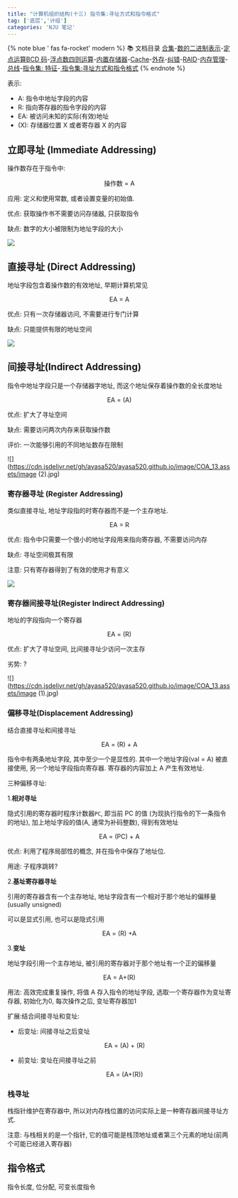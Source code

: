 ```yaml
---
title: "计算机组织结构(十三) 指令集:寻址方式和指令格式"
tag: ['底层','计组']
categories: 'NJU 笔记'
---
```


{% note blue ' fas fa-rocket' modern %}
📚 文档目录
<a href="/2021/05/15/计算机组织结构/COA_00">合集</a>-<a href="/2021/05/15/计算机组织结构/COA_01">数的二进制表示</a>-<a href="/2021/05/15/计算机组织结构/COA_02">定点运算</a><a href="/2021/05/15/计算机组织结构/COA_03">BCD 码</a>-<a href="/2021/05/15/计算机组织结构/COA_04">浮点数四则运算</a>-<a href="/2021/05/15/计算机组织结构/COA_05">内置存储器</a>-<a href="/2021/05/15/计算机组织结构/COA_06">Cache</a>-<a href="/2021/05/15/计算机组织结构/COA_07">外存</a>-<a href="/2021/05/15/计算机组织结构/COA_08">纠错</a>-<a href="/2021/05/15/计算机组织结构/COA_09">RAID</a>-<a href="/2021/05/15/计算机组织结构/COA_10">内存管理</a>-<a href="/2021/05/15/计算机组织结构/COA_11">总线</a>-<a href="/2021/05/15/计算机组织结构/COA_12">指令集: 特征</a>-<a href="/2021/05/15/计算机组织结构/COA_13"> 指令集:寻址方式和指令格式</a>
{% endnote %}



表示:

+ A: 指令中地址字段的内容
+ R: 指向寄存器的指令字段的内容
+ EA: 被访问未知的实际(有效)地址
+ (X): 存储器位置 X 或者寄存器 X 的内容

## 立即寻址 (Immediate Addressing)

操作数存在于指令中:

<center>操作数 = A</center>

应用: 定义和使用常数, 或者设置变量的初始值.

优点: 获取操作书不需要访问存储器, 只获取指令

缺点: 数字的大小被限制为地址字段的大小

![](https://cdn.jsdelivr.net/gh/ayasa520/ayasa520.github.io/image/COA_13.assets/image%20(2).jpg)

## 直接寻址 (Direct Addressing)

地址字段包含着操作数的有效地址, 早期计算机常见

<center>
    EA = A
</center>

优点: 只有一次存储器访问, 不需要进行专门计算

缺点: 只能提供有限的地址空间

![](https://cdn.jsdelivr.net/gh/ayasa520/ayasa520.github.io/image/COA_13.assets/8ff6aaf8a8134196fe5e560e0b8b8105b51e453a.jpg)

## 间接寻址(Indirect Addressing)

指令中地址字段只是一个存储器字地址, 而这个地址保存着操作数的全长度地址

<center>
    EA = (A)
</center>


优点: 扩大了寻址空间

缺点: 需要访问两次内存来获取操作数

评价: 一次能够引用的不同地址数存在限制

![](https://cdn.jsdelivr.net/gh/ayasa520/ayasa520.github.io/image/COA_13.assets/image (2).jpg)

### 寄存器寻址 (Register Addressing)

类似直接寻址, 地址字段指的时寄存器而不是一个主存地址.

<center>
    EA = R
</center>




优点: 指令中只需要一个很小的地址字段用来指向寄存器, 不需要访问内存

缺点: 寻址空间极其有限

注意: 只有寄存器得到了有效的使用才有意义

![](https://cdn.jsdelivr.net/gh/ayasa520/ayasa520.github.io/image/COA_13.assets/image.jpg)

### 寄存器间接寻址(Register Indirect Addressing)

地址的字段指向一个寄存器

<center>
    EA = (R)
</center>


优点: 扩大了寻址空间, 比间接寻址少访问一次主存

劣势: ?

![](https://cdn.jsdelivr.net/gh/ayasa520/ayasa520.github.io/image/COA_13.assets/image (1).jpg)

### 偏移寻址(Displacement Addressing)

结合直接寻址和间接寻址

<center>
    EA = (R) + A
</center>


指令中有两条地址字段, 其中至少一个是显性的. 其中一个地址字段(val = A) 被直接使用, 另一个地址字段指向寄存器. 寄存器的内容加上 A 产生有效地址.

三种偏移寻址:

1.**相对寻址**

隐式引用的寄存器时程序计数器`PC`, 即当前 PC 的值 (为现执行指令的下一条指令的地址), 加上地址字段的值(A, 通常为补码整数), 得到有效地址

<center>
    EA = (PC) + A
</center>


优点: 利用了程序局部性的概念, 并在指令中保存了地址位.

用途: 子程序跳转?

2.**基址寄存器寻址**

引用的寄存器含有一个主存地址, 地址字段含有一个相对于那个地址的偏移量(usually unsigned)

可以是显式引用, 也可以是隐式引用

<center>
    EA = (R) +A
</center>


3.**变址**

地址字段引用一个主存地址, 被引用的寄存器对于那个地址有一个正的偏移量

<center>
    EA = A+(R)
</center>

用法: 高效完成重复操作, 将值 A 存入指令的地址字段, 选取一个寄存器作为变址寄存器, 初始化为0, 每次操作之后, 变址寄存器加1

扩展:结合间接寻址和变址:

+ 后变址: 间接寻址之后变址

  <center>
      EA = (A) + (R)
  </center>

+ 前变址: 变址在间接寻址之前

  <center>
      EA = (A+(R))
  </center>

### 栈寻址

栈指针维护在寄存器中, 所以对内存栈位置的访问实际上是一种寄存器间接寻址方式.

注意: 与栈相关的是一个指针, 它的值可能是栈顶地址或者第三个元素的地址(前两个可能已经进入寄存器)

## 指令格式

指令长度, 位分配, 可变长度指令

